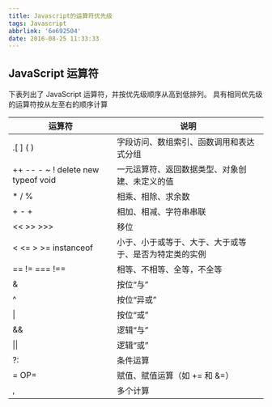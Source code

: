```yaml
---
title: Javascript的运算符优先级
tags: Javascript
abbrlink: '6e692504'
date: 2016-08-25 11:33:33
---
```


## JavaScript 运算符
下表列出了 JavaScript 运算符，并按优先级顺序从高到低排列。  具有相同优先级的运算符按从左至右的顺序计算

运算符 | 说明
--|--
.[ ] ( )|字段访问、数组索引、函数调用和表达式分组
++ -- - ~ ! delete new typeof void|一元运算符、返回数据类型、对象创建、未定义的值
* / %|相乘、相除、求余数
+ - +|相加、相减、字符串串联
<< >> >>>|移位
< <= > >= instanceof|小于、小于或等于、大于、大于或等于、是否为特定类的实例
== != === !==|相等、不相等、全等，不全等
& |按位“与”
^|按位“异或”
&#124; | 按位“或”
&amp;&amp; |逻辑“与”
&#124;&#124; | 逻辑“或”
?: |条件运算
= OP=|赋值、赋值运算（如 += 和 &=）
, |多个计算